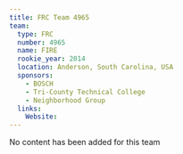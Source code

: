 ```yaml
---
title: FRC Team 4965
team:
  type: FRC
  number: 4965
  name: FIRE
  rookie_year: 2014
  location: Anderson, South Carolina, USA
  sponsors:
    - BOSCH
    - Tri-County Technical College
    - Neighborhood Group
  links:
    Website: 
---
```

No content has been added for this team